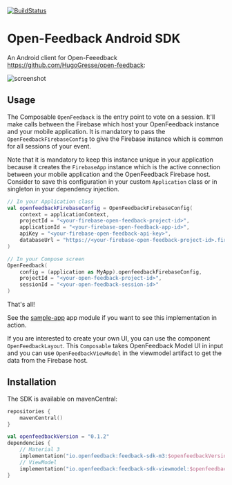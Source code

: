 [![BuildStatus](https://github.com/paug/openfeedback-android-sdk/actions/workflows/ci.yaml/badge.svg)](https://github.com/paug/openfeedback-android-sdk/actions/workflows/ci.yaml/badge.svg)

# Open-Feedback Android SDK

An Android client for Open-Feeedback https://github.com/HugoGresse/open-feedback:

![screenshot](docs/screenshot.png)

## Usage

The Composable `OpenFeedback` is the entry point to vote on a session. It'll make calls
between the Firebase which host your OpenFeedback instance and your mobile application. It is
mandatory to pass the `OpenFeedbackFirebaseConfig` to give the Firebase instance which is common 
for all sessions of your event.

Note that it is mandatory to keep this instance unique in your application because it creates the
`FirebaseApp` instance which is the active connection between your mobile application and the
OpenFeedback Firebase host. Consider to save this configuration in your custom `Application` class
or in singleton in your dependency injection.

```kotlin
// In your Application class
val openfeedbackFirebaseConfig = OpenFeedbackFirebaseConfig(
    context = applicationContext,
    projectId = "<your-firebase-open-feedback-project-id>",
    applicationId = "<your-firebase-open-feedback-app-id>",
    apiKey = "<your-firebase-open-feedback-api-key>",
    databaseUrl = "https://<your-firebase-open-feedback-project-id>.firebaseio.com"
)

// In your Compose screen
OpenFeedback(
    config = (application as MyApp).openfeedbackFirebaseConfig,
    projectId = "<your-open-feedback-project-id>",
    sessionId = "<your-open-feedback-session-id>"
)
```

That's all!

See the [sample-app](sample-app/src/main/java/io/openfeedback/android/sample/MainActivity.kt) app 
module if you want to see this implementation in action.

If you are interested to create your own UI, you can use the component `OpenFeedbackLayout`. This
`Composable` takes OpenFeedback Model UI in input and you can use `OpenFeedbackViewModel` in the
viewmodel artifact to get the data from the Firebase host.

## Installation

The SDK is available on mavenCentral:

```kotlin
repositories {
    mavenCentral()
}

val openfeedbackVersion = "0.1.2"
dependencies {
    // Material 3
    implementation("io.openfeedback:feedback-sdk-m3:$openfeedbackVersion")
    // ViewModel
    implementation("io.openfeedback:feedback-sdk-viewmodel:$openfeedbackVersion")
}
```
